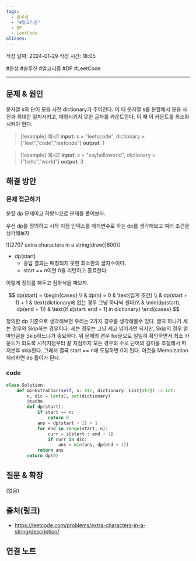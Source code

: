 ```yaml
---
tags:
  - 솔루션
  - "#알고리즘"
  - DP
  - LeetCode
aliases:
---
```

작성 날짜: 2024-01-29
작성 시간: 18:05

#완성 #솔루션 #알고리즘 #DP  #LeetCode 

----

## 문제 & 원인
문자열 s와 단어 모음 사전 dictionary가 주어진다.  이 때 문자열 s를 분할해서 모음 사전과 최대한 일치시키고, 매칭시키지 못한 글자를 카운트한다. 이 때 이 카운트를 최소화시켜야 한다.

>[!example] 예시1
>**input:**  s = "leetscode", dictionary = ["leet","code","leetcode"]
>**output**: 1

>[!example] 예시2
>**input**: s = "sayhelloworld", dictionary = ["hello","world"]
>**output**: 3
## 해결 방안
### 문제 접근하기
분할 dp 문제이고 하향식으로 문제를 풀어보자.

우선 dp를 정의하고 시작 지점 인덱스를 매개변수로 하는 dp를 생각해보고 여러 조건을 생각해보자

![[2707 extra characters in a string(draw)|600]]

- dp(start)
	- 응답 결과는 매칭되지 못한 최소한의 글자수이다.
	- start == n이면 0을 리턴하고 종료한다

이렇게 정의를 해두고 점화식을 짜보자.

$$
dp(start) = \begin{cases} \\
 & dp(n) = 0  & \text{임계 조건} \\
 & dp(start + 1) + 1 & \text{dictionary에 없는 경우 그냥 하나씩 센다}\\
 & \min(dp(start), dp(end + 1)) & \text{if s[start: end + 1] in dictionary}
\end{cases}
$$ 

정의한 dp 기준으로 생각해보면 우리는 2가지 경우를 생각해볼수 있다. 글자 하나가 세는 경우와 Skip하는 경우이다. 세는 경우는 그냥 세고 넘어가면 되지만, Skip의 경우 얼마만큼을 Skip하느냐가 중요하다. 위 문제의 경우 for문으로 일일히 확인하면서 최소 카운트가 되도록 시작지점부터 끝 지점까지 모든 경우의 수로 단어의 길이를 조절해서 따져본후 skip한다. 그래서 결국 start == n에 도달하면 0이 된다. 이것을 Memoization 처리하면 dp 풀이가 된다.


### code
```python
class Solution:
    def minExtraChar(self, s: str, dictionary: List[str]) -> int:
        n, dic = len(s), set(dictionary)
        @cache
        def dp(start):
            if start == n:
                return 0
            ans = dp(start + 1) + 1
            for end in range(start, n):
                curr = s[start : end + 1]
                if curr in dic:
                    ans = min(ans, dp(end + 1))
            return ans
        return dp(0)
```
## 질문 & 확장

(없음)

## 출처(링크)
- https://leetcode.com/problems/extra-characters-in-a-string/description/

## 연결 노트
